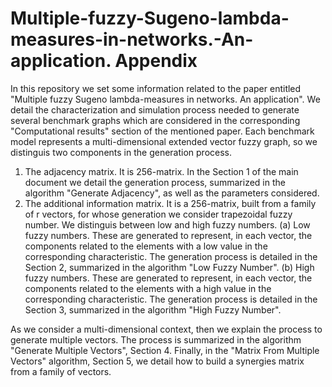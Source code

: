 # Multiple-fuzzy-Sugeno-lambda-measures-in-networks.-An-application. Appendix
In this repository we set some information related to the paper entitled "Multiple fuzzy Sugeno lambda-measures in networks. An application".
We detail the characterization and simulation process needed to generate several benchmark graphs which are considered in the corresponding "Computational results" section of the mentioned paper.
Each benchmark model represents a multi-dimensional extended vector fuzzy graph, so we distinguis two components in the generation process.
  1. The adjacency matrix. It is 256-matrix. In the Section 1 of the main document we detail the generation process, summarized in the algorithm "Generate Adjacency", as well        as the parameters considered.
  2. The additional information matrix. It is a 256-matrix, built from a family of r vectors, for whose generation we consider trapezoidal fuzzy number. We distinguis between        low and high fuzzy numbers.
  (a) Low fuzzy numbers. These are generated to represent, in each vector, the components related to the elements with a low value in the corresponding characteristic.
      The generation process is detailed in the Section 2,  summarized in the algorithm "Low Fuzzy Number".
  (b) High fuzzy numbers. These are generated to represent, in each vector, the components related to the elements with a high value in the corresponding characteristic.
      The generation process is detailed in the Section 3, summarized in the algorithm "High Fuzzy Number".
      
   As we consider a multi-dimensional context, then we explain the process to generate multiple vectors. The process is summarized in the algorithm "Generate Multiple Vectors", Section 4.
   Finally, in the "Matrix From Multiple Vectors" algorithm, Section 5, we detail how to build a synergies matrix from a family of vectors.

